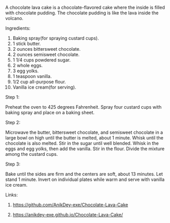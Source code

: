 A chocolate lava cake is a chocolate-flavored cake where the inside is filled with chocolate pudding. The chocolate pudding is like the lava inside the volcano.

Ingredients:

1. Baking spray(for spraying custard cups).
2. 1 stick butter.
3. 2 ounces bittersweet chocolate.
4. 2 ounces semisweet chocolate.
5. 1 1/4 cups powdered sugar.
6. 2 whole eggs.
7. 3 egg yolks.
8. 1 teaspoon vanilla.
9. 1/2 cup all-purpose flour.
10. Vanilla ice cream(for serving).

Step 1:

Preheat the oven to 425 degrees Fahrenheit. Spray four custard cups with baking spray and place on a baking sheet.

Step 2:

Microwave the butter, bittersweet chocolate, and semisweet chocolate in a large bowl on high until the butter is melted, about 1 minute. Whisk until the chocolate is also melted. Stir in the sugar until well blended. Whisk in the eggs and egg yolks, then add the vanilla. Stir in the flour. Divide the mixture among the custard cups.

Step 3:

Bake until the sides are firm and the centers are soft, about 13 minutes. Let stand 1 minute. Invert on individual plates while warm and serve with vanilla ice cream.

Links:

1. https://github.com/AnikDey-exe/Chocolate-Lava-Cake

2. https://anikdey-exe.github.io/Chocolate-Lava-Cake/
